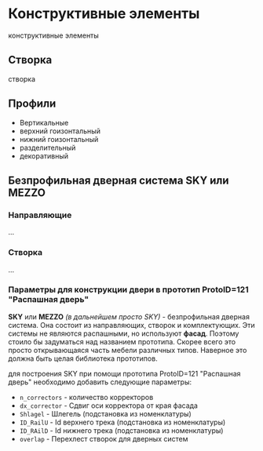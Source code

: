 # Конструктивные элементы

конструктивные элементы

## Створка

створка

## Профили

- Вертикальные
- верхний гоизонтальный
- нижний гоизонтальный
- разделительный
- декоративный

## Безпрофильная дверная система SKY или MEZZO

### Направляющие

...

### Створка

...

### Параметры для конструкции двери в прототип ProtoID=121 "Распашная дверь"

**SKY** или **MEZZO** *(в дальнейшем просто SKY)* - безпрофильная дверная система. Она состоит из направляющих, створок и комплектующих.
Эти системы не являются распашными, но используют **фасад**. Поэтому стоило бы задуматься над названием прототипа. Скорее всего это просто открывающаяся часть  мебели различных типов. Наверное это должна быть целая библиотека прототипов.

для построения SKY при помощи прототипа ProtoID=121 "Распашная дверь" необходимо добавить следующие параметры:

- `n_correctors` - количество корректоров
- `dx_corrector` - Сдвиг оси корректора от края фасада
- `Shlagel` - Шлегель  (подстановка из номенклатуры)
- `ID_RailU` - Id верхнего трека (подстановка из номенклатуры)
- `ID_RAilD` - Id нижнего трека (подстановка из номенклатуры)
- `overlap` - Перехлест створок для дверных систем
